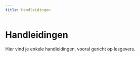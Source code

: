 ```yaml
---
title: Handleidingen
---
```

# Handleidingen

Hier vind je enkele handleidingen, vooral gericht op lesgevers.
